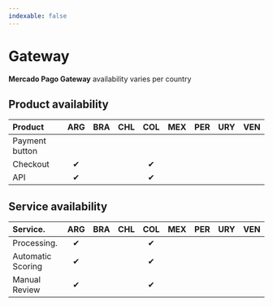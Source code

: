 ```yaml
---
indexable: false
---
```


# Gateway

**Mercado Pago Gateway** availability varies per country

## Product availability

| Product                 | ARG  | BRA  | CHL  | COL  | MEX  | PER  | URY  | VEN  |
| :--- | :---: | :---: | :---: | :---: | :---: | :---: | :---: | :---: |
| Payment button          |      |      |      |      |      |      |      |      |
| Checkout                | ✔    |      |      | ✔    |      |      |      |      |
| API                     | ✔    |      |      | ✔    |      |      |      |      |

## Service availability

| Service.                | ARG  | BRA  | CHL  | COL  | MEX  | PER  | URY  | VEN  |
| :--- | :---: | :---: | :---: | :---: | :---: | :---: | :---: | :---: |
| Processing.             | ✔    |      |      | ✔    |      |      |      |      |
| Automatic Scoring       | ✔    |      |      | ✔    |      |      |      |      |
| Manual Review           | ✔    |      |      | ✔    |      |      |      |      |